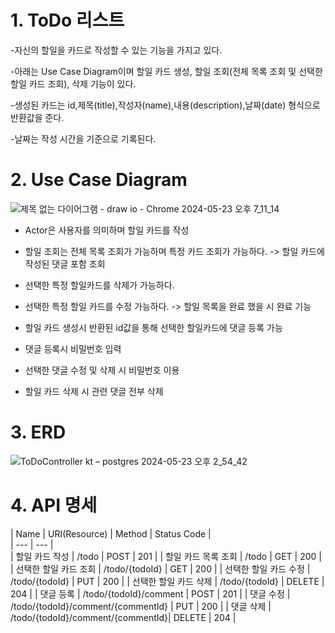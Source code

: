 # 1. ToDo 리스트

-자신의 할일을 카드로 작성할 수 있는 기능을 가지고 있다. 

-아래는 Use Case Diagram이며 할일 카드 생성, 할일 조회(전체 목록 조회 및 선택한 할일 카드 조회), 삭제 기능이 있다.

-생성된 카드는 id,제목(title),작성자(name),내용(description),날짜(date) 형식으로 반환값을 준다.

-날짜는 작성 시간을 기준으로 기록된다.


# 2. Use Case Diagram

![제목 없는 다이어그램 - draw io - Chrome 2024-05-23 오후 7_11_14](https://github.com/gooddle/ToDo/assets/128583844/c3075a32-3ef3-4cfc-9c4d-6d03af22c073)


- Actor은 사용자를 의미하며 할일 카드를 작성

- 할일 조회는 전체 목록 조회가 가능하며 특정 카드 조회가 가능하다. -> 할일 카드에 작성된 댓글 포함 조회 

- 선택한 특정 할일카드를 삭제가 가능하다.

- 선택한 특정 할일 카드를 수정 가능하다. -> 할일 목록을 완료 했을 시 완료 기능 

- 할일 카드 생성시 반환된 id값을 통해 선택한  할일카드에 댓글 등록 가능

- 댓글 등록시 비밀번호 입력

- 선택한 댓글 수정 및 삭제 시 비밀번호 이용

- 할일 카드 삭제 시 관련 댓글 전부 삭제


# 3. ERD

![ToDoController kt – postgres 2024-05-23 오후 2_54_42](https://github.com/gooddle/ToDo/assets/128583844/91406e00-8c3a-42bb-b6c8-eb0d12aafba0)


# 4. API 명세
| Name     | URI(Resource)  | Method | Status Code |                                
| ---      | ---       |   
| 할일 카드 작성 | /todo | POST | 201 |
| 할일 카드 목록 조회 | /todo |  GET | 200 | 
| 선택한 할일 카드 조회 | /todo/{todoId} | GET | 200 |
| 선택한 할일 카드 수정 | /todo/{todoId} | PUT | 200 |
| 선택한 할일 카드 삭제 | /todo/{todoId} | DELETE | 204 |
| 댓글 등록 | /todo/{todoId}/comment | POST | 201 |
| 댓글 수정 | /todo/{todoId}/comment/{commentId} | PUT | 200 | 
| 댓글 삭제 | /todo/{todoId}/comment/{commentId}| DELETE | 204 |
